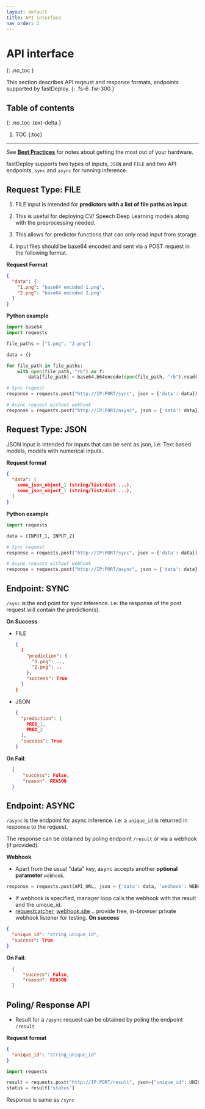 ```yaml
---
layout: default
title: API interface
nav_order: 3
---
```


# API interface
{: .no_toc }


This section describes API reqeust and response formats, endpoints supported by fastDeploy. 
{: .fs-6 .fw-300 }

## Table of contents
{: .no_toc .text-delta }

1. TOC
{:toc}

---

See **[Best Practices]()** for notes about getting the most out of your hardware.


fastDeploy supports two types of inputs, `JSON` and `FILE` and two API endpoints, `sync` and `async` for running inference.

## Request Type: FILE

  1. FILE input is intended for **predictors with a list of file paths as input**.

  2. This is useful for deploying CV/ Speech Deep Learning models along with the preprocessing needed.

  3. This allows for predictor functions that can only read input from storage.

  4. Input files should be base64 encoded and sent via a POST request in the following format.

**Request Format**
```json
{
  "data": {
    "1.png": "base64 encoded 1.png",
    "2.png": "base64 encoded 2.png"
  }
}
```

**Python example**
```python
import base64
import requests

file_paths = ["1.png", "2.png"]

data = {}

for file_path in file_paths:
    with open(file_path, "rb") as f:
        data[file_path] = base64.b64encode(open(file_path, "rb").read()).decode("utf-8")

# Sync request
response = requests.post("http://IP:PORT/sync", json = {'data': data}).json()

# Async request without webhook
response = requests.post("http://IP:PORT/async", json = {'data': data}).json()
```



## Request Type: JSON

JSON input is intended for inputs that can be sent as json, i.e: Text based models, models with numerical inputs..

**Request format**
```json
{
  "data": [
    some_json_object_1 (string/list/dict ...),
    some_json_object_1 (string/list/dict ...),
  ]
}
```
**Python example**
```python
import requests

data = [INPUT_1, INPUT_2]

# Sync request
response = requests.post("http://IP:PORT/sync", json = {'data': data}).json()

# Async request without webhook
response = requests.post("http://IP:PORT/async", json = {'data': data}).json()
```

## Endpoint: SYNC

`/sync` is the end point for sync inference. i.e: the response of the post request will contain the prediction(s).

**On Success**
- FILE
  ```json
  {
    {
      "prediction": {
        "1.png": ..,
        "2.png": ..
      }, 
      "success": True
    }
  }
  ```
- JSON
  ```json
  {
    "prediction": [
      PRED_1,
      PRED_2
    ], 
    "success": True
  }
  ```

**On Fail**: 
  ```json
    {
        "success": False,
        "reason": REASON
    }
  ```

## Endpoint: ASYNC

`/async` is the endpoint for async inference. i.e: a `unique_id` is returned in response to the request.

The response can be obtained by poling endpoint `/result` or via a webhook (if provided).

**Webhook**
  - Apart from the usual "data" key, async accepts another **optional parameter** `webhook`.
  ```python
  response = requests.post(API_URL, json = {'data': data, 'webhook': WEBHOOK_URL}).json()
  ```
  - If webhook is specified, manager loop calls the webhook with the result and the unique_id.
  - [requestcatcher](https://requestcatcher.com/), [webhook.site](https://webhook.site/) .. provide free, in-browser private webhook listener for testing.
**On success**
  ```json
  {
    "unique_id": "string_unique_id", 
    "success": True
  }
  ```
**On Fail**: 
```json
  {
      "success": False,
      "reason": REASON
  }
```

## Poling/ Response API
- Result for a `/async` request can be obtained by poling the endpoint `/result`

**Request format**
  ```json
  {
    "unique_id": "string_unique_id"
  }
  ```

```python
import requests

result = requests.post("http://IP:PORT/result", json={"unique_id": UNIQUE_ID}).json()
status = result['status']
```

Response is same as `/sync`